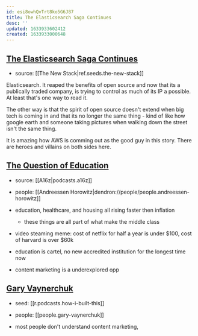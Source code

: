 ```yaml
---
id: esi8owhQvTrt8ko5G6J87
title: The Elasticsearch Saga Continues
desc: ''
updated: 1633933602412
created: 1633933000648
---
```


## [The Elasticsearch Saga Continues](https://news.ycombinator.com/item?id=28103389)

- source: [[The New Stack|ref.seeds.the-new-stack]]

Elasticsearch. It reaped the benefits of open source and now that its a publically traded company, is trying to control as much of its IP a possible. At least that's one way to read it.

The other way is that the spirit of open source doesn't extend when big tech is coming in and that its no longer the same thing - kind of like how google earth and someone taking pictures when walking down the street isn't the same thing.

It is amazing how AWS is comming out as the good guy in this story. There are heroes and villains on both sides here.

## [The Question of Education](https://overcast.fm/+BlzF1XAOA)

- source: [[A16z|podcasts.a16z]]
- people: [[Andreessen Horowitz|dendron://people/people.andreessen-horowitz]]

- education, healthcare, and housing all rising faster then inflation

  - these things are all part of what make the middle class

- video steaming meme: cost of netflix for half a year is under $100, cost of harvard is over $60k
- education is cartel, no new accredited institution for the longest time now

- content marketing is a underexplored opp

## [Gary Vaynerchuk](https://overcast.fm/+YsrYSmoaA)

- seed: [[r.podcasts.how-i-built-this]]
- people: [[people.gary-vaynerchuk]]

- most people don't understand content marketing,
